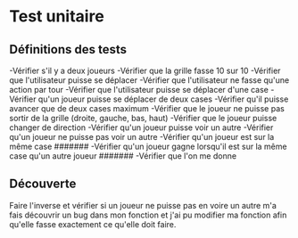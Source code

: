 # Test unitaire

## Définitions des tests

-Vérifier s'il y a deux joueurs
-Vérifier que la grille fasse 10 sur 10
-Vérifier que l'utilisateur puisse se déplacer
-Vérifier que l'utilisateur ne fasse qu'une action par tour
-Vérifier que l'utilisateur puisse se déplacer d'une case 
-Vérifier qu'un joueur puisse se déplacer de deux cases 
-Vérifier qu'il puisse avancer que de deux cases maximum
-Vérifier que le joueur ne puisse pas sortir de la grille (droite, gauche, bas, haut)
-Vérifier que le joueur puisse changer de direction
-Vérifier qu'un joueur puisse voir un autre
-Vérifier qu'un joueur ne puisse pas voir un autre
-Vérifier qu'un joueur est sur la même case #######
-Vérifier qu'un joueur gagne lorsqu'il est sur la même case qu'un autre joueur #######
-Vérifier que l'on me donne 

## Découverte

Faire l'inverse et vérifier si un joueur ne puisse pas en voire un autre m'a fais découvrir un bug dans mon fonction et j'ai pu modifier ma fonction afin qu'elle fasse exactement ce qu'elle doit faire.
